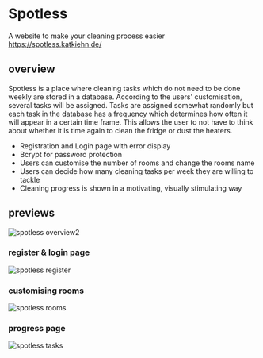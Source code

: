# Spotless
A website to make your cleaning process easier
https://spotless.katkiehn.de/

## overview

Spotless is a place where cleaning tasks which do not need to be done weekly are stored in a database.  According to the users' customisation, several tasks will be assigned. Tasks are assigned somewhat randomly but each task in the database has a frequency which determines how often it will appear in a certain time frame.
This allows the user to not have to think about whether it is time again to clean the fridge or dust the heaters.

- Registration and Login page with error display
- Bcrypt for password protection
- Users can customise the number of rooms and change the rooms name
- Users can decide how many cleaning tasks per week they are willing to tackle
- Cleaning progress is shown in a motivating, visually stimulating way

## previews

![spotless overview2](https://user-images.githubusercontent.com/90865431/207874229-330499a7-f9ca-42ee-ae00-58d9616186ac.gif)


### register & login page

![spotless register](https://user-images.githubusercontent.com/90865431/207874101-affc6cdb-03fe-4448-9d4a-6d55ecccb6a6.gif)

### customising rooms

![spotless rooms](https://user-images.githubusercontent.com/90865431/207874493-3b930e3b-08da-4d50-907f-cb1b5b43cc56.gif)


### progress page

![spotless tasks](https://user-images.githubusercontent.com/90865431/207874597-c31e7652-28f9-417d-9b40-2cdf75981a6e.gif)

